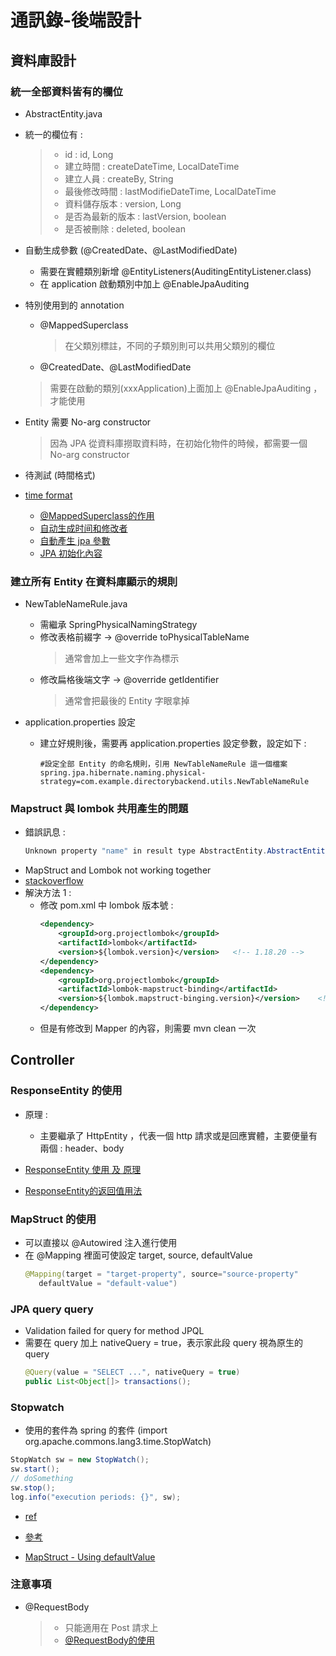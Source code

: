 # 通訊錄-後端設計

## 資料庫設計

### 統一全部資料皆有的欄位
- AbstractEntity.java
- 統一的欄位有 :
  >- id : id, Long
  >- 建立時間 : createDateTime, LocalDateTime
  >- 建立人員 : createBy, String
  >- 最後修改時間 : lastModifieDateTime, LocalDateTime
  >- 資料儲存版本 : version, Long
  >- 是否為最新的版本 : lastVersion, boolean
  >- 是否被刪除 : deleted, boolean
- 自動生成參數 (@CreatedDate、@LastModifiedDate)   
  - 需要在實體類別新增 @EntityListeners(AuditingEntityListener.class)
  - 在 application 啟動類別中加上 @EnableJpaAuditing

- 特別使用到的 annotation
  - @MappedSuperclass
    > 在父類別標註，不同的子類別則可以共用父類別的欄位
  - @CreatedDate、@LastModifiedDate
  > 需要在啟動的類別(xxxApplication)上面加上 @EnableJpaAuditing ，才能使用  
  
- Entity 需要 No-arg constructor 
  > 因為 JPA 從資料庫撈取資料時，在初始化物件的時候，都需要一個 No-arg constructor

- 待測試 (時間格式) 
- [time format](https://github.com/Frank0321/softleader-training-course/blob/master/2021/Q3/spring-web-jpa/demo-web-jpa/src/main/java/tw/com/softleader/demoweb/DemoWebJpaApplication.java)

  - [@MappedSuperclass的作用](https://www.cnblogs.com/zouhong/p/13450688.html)
  - [自动生成时间和修改者](https://www.jianshu.com/p/14cb69646195)
  - [自動產生 jpa 參數](https://ithelp.ithome.com.tw/articles/10273243?sc=iThomeR)
  - [JPA 初始化內容](https://ithelp.ithome.com.tw/articles/10250038)
### 建立所有 Entity 在資料庫顯示的規則
- NewTableNameRule.java
  - 需繼承 SpringPhysicalNamingStrategy
  - 修改表格前綴字   -> @override toPhysicalTableName
    > 通常會加上一些文字作為標示
  - 修改扁格後端文字 -> @override getIdentifier
    > 通常會把最後的 Entity 字眼拿掉

- application.properties 設定
  - 建立好規則後，需要再 application.properties 設定參數，設定如下 :
    ```
    #設定全部 Entity 的命名規則，引用 NewTableNameRule 這一個檔案
    spring.jpa.hibernate.naming.physical-strategy=com.example.directorybackend.utils.NewTableNameRule
    ```
### Mapstruct 與 lombok 共用產生的問題
- 錯誤訊息 :
  ```java
  Unknown property "name" in result type AbstractEntity.AbstractEntityBuilder<?,?>. Did you mean "null"?
  ```
- MapStruct and Lombok not working together
- [stackoverflow](https://stackoverflow.com/questions/47676369/mapstruct-and-lombok-not-working-together/47684351)
- 解決方法 1 :
  - 修改 pom.xml 中 lombok 版本號 : 
    ```xml
    <dependency>
        <groupId>org.projectlombok</groupId>
        <artifactId>lombok</artifactId>
        <version>${lombok.version}</version>   <!-- 1.18.20 -->
    </dependency>
    <dependency>
        <groupId>org.projectlombok</groupId>
        <artifactId>lombok-mapstruct-binding</artifactId>
        <version>${lombok.mapstruct-binging.version}</version>    <!-- 0.2.0 -->
    </dependency>
    ```
  - 但是有修改到 Mapper 的內容，則需要 mvn clean 一次  

## Controller

### ResponseEntity 的使用
- 原理 : 
  - 主要繼承了 HttpEntity ，代表一個 http 請求或是回應實體，主要便量有兩個 : header、body
  

- [ResponseEntity 使用 及 原理](https://blog.csdn.net/u010900754/article/details/105329256)
- [ResponseEntity的返回值用法](https://juejin.cn/post/6927455740265250830)

### MapStruct 的使用
- 可以直接以 @Autowired 注入進行使用
- 在 @Mapping 裡面可使設定 target, source, defaultValue 
  ```java
  @Mapping(target = "target-property", source="source-property" 
     defaultValue = "default-value")
  ```

### JPA query query
- Validation failed for query for method JPQL
- 需要在 query 加上 nativeQuery = true，表示家此段 query 視為原生的 query
  ```java
  @Query(value = "SELECT ...", nativeQuery = true)
  public List<Object[]> transactions();
  ```
  
### Stopwatch
- 使用的套件為 spring 的套件 (import org.apache.commons.lang3.time.StopWatch)
```java
StopWatch sw = new StopWatch();
sw.start();
// doSomething
sw.stop();
log.info("execution periods: {}", sw);
```   
- [ref](https://www.gushiciku.cn/pl/g4KY/zh-tw)

- [參考](https://stackoverflow.com/questions/44647630/validation-failed-for-query-for-method-jpql)  



- [MapStruct - Using defaultValue](https://www.tutorialspoint.com/mapstruct/mapstruct_using_defaultvalue.htm)
### 注意事項
- @RequestBody
  >- 只能適用在 Post 請求上
  >- [@RequestBody的使用](https://www.cnblogs.com/east7/p/13939235.html)


